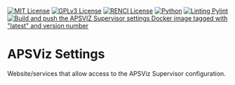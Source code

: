 <!--
SPDX-FileCopyrightText: 2022 Renaissance Computing Institute. All rights reserved.

SPDX-License-Identifier: GPL-3.0-or-later
SPDX-License-Identifier: LicenseRef-RENCI
SPDX-License-Identifier: MIT
-->

[![MIT License](https://img.shields.io/badge/License-MIT-red.svg)](https://github.com/RENCI/APSVIZ-Settings/blob/master/LICENSE)
[![GPLv3 License](https://img.shields.io/badge/License-GPL%20v3-yellow.svg)](https://opensource.org/licenses/)
[![RENCI License](https://img.shields.io/badge/License-RENCI-blue.svg)](https://renci.org/)
[![Python](https://img.shields.io/badge/Python-3.10.8-orange)](https://github.com/PyCQA/pylint)
[![Linting Pylint](https://img.shields.io/badge/Linting-pylint-yellowgreen)](https://github.com/PyCQA/pylint)
[![Build and push the APSVIZ Supervisor settings Docker image tagged with "latest" and version number](https://github.com/RENCI/APSVIZ-Settings/actions/workflows/image-push.yml/badge.svg)](https://github.com/RENCI/APSVIZ-Settings/actions/workflows/image-push.yml)

# APSViz Settings
Website/services that allow access to the APSViz Supervisor configuration.
